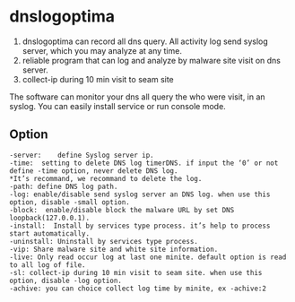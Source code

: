 # dnslogoptima
1. dnslogoptima can record all dns query. All activity log send syslog server, which you may analyze at any time.
2. reliable program that can log and analyze by malware site visit on dns server.
3. collect-ip during 10 min visit to seam site

The software can monitor your dns all query the who were visit, in an syslog.
You can easily install service or run console mode.

## Option
```
-server:    define Syslog server ip.
-time:  setting to delete DNS log timerDNS. if input the ‘0’ or not define -time option, never delete DNS log.
*It’s recommand, we recommand to delete the log.
-path: define DNS log path.
-log: enable/disable send syslog server an DNS log. when use this option, disable -small option.
-block:  enable/disable block the malware URL by set DNS loopback(127.0.0.1).
-install:  Install by services type process. it’s help to process start automatically.
-uninstall: Uninstall by services type process.
-vip: Share malware site and white site information.
-live: Only read occur log at last one minite. default option is read to all log of file.
-sl: collect-ip during 10 min visit to seam site. when use this option, disable -log option.
-achive: you can choice collect log time by minite, ex -achive:2